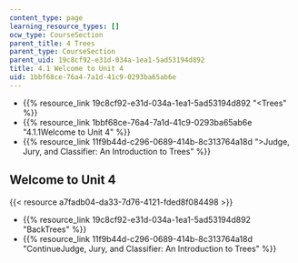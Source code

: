 ```yaml
---
content_type: page
learning_resource_types: []
ocw_type: CourseSection
parent_title: 4 Trees
parent_type: CourseSection
parent_uid: 19c8cf92-e31d-034a-1ea1-5ad53194d892
title: 4.1 Welcome to Unit 4
uid: 1bbf68ce-76a4-7a1d-41c9-0293ba65ab6e
---
```


*   {{% resource_link 19c8cf92-e31d-034a-1ea1-5ad53194d892 "\<Trees" %}}
*   {{% resource_link 1bbf68ce-76a4-7a1d-41c9-0293ba65ab6e "4.1.1Welcome to Unit 4" %}}
*   {{% resource_link 11f9b44d-c296-0689-414b-8c313764a18d "\>Judge, Jury, and Classifier: An Introduction to Trees" %}}

Welcome to Unit 4
-----------------

{{< resource a7fadb04-da33-7d76-4121-fded8f084498 >}}

*   {{% resource_link 19c8cf92-e31d-034a-1ea1-5ad53194d892 "BackTrees" %}}
*   {{% resource_link 11f9b44d-c296-0689-414b-8c313764a18d "ContinueJudge, Jury, and Classifier: An Introduction to Trees" %}}
